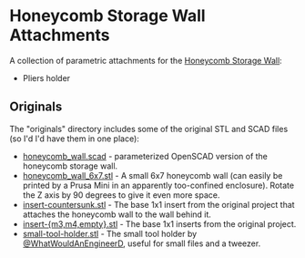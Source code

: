 # Honeycomb Storage Wall Attachments

A collection of parametric attachments for the [Honeycomb Storage Wall][1]:

- Pliers holder

## Originals

The "originals" directory includes some of the original STL and SCAD files (so I'd
I'd have them in one place):

- [honeycomb_wall.scad][2] - parameterized OpenSCAD version of the honeycomb
  storage wall.
- [honeycomb_wall_6x7.stl][2] - A small 6x7 honeycomb wall (can easily be
  printed by a Prusa Mini in an apparently too-confined enclosure). Rotate the Z axis by 90
  degrees to give it even more space.
- [insert-countersunk.stl][1] - The base 1x1 insert from the original
  project that attaches the honeycomb wall to the wall behind it.
- [insert-{m3,m4,empty}.stl][1] - The base 1x1 inserts from the original
  project.
- [small-tool-holder.stl][3] - The small tool holder by [@WhatWouldAnEngineerD][4],
  useful for small files and a tweezer.

[1]: https://www.printables.com/model/152592-honeycomb-storage-wall
[2]: https://www.printables.com/model/163200-openscad-parameterized-honeycomb-storage-wall/files
[3]: https://www.printables.com/model/293767-hsw-small-tools-holder
[4]: https://www.printables.com/@WhatWouldAnEngineerD
